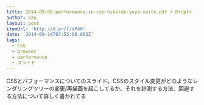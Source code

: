 ```yaml
---
title: 2014-09-09-performance-in-css-hikalab-yuya-saito.pdf • Droplr
author: azu
layout: post
itemUrl: 'http://d.pr/f/sP4H'
date: '2014-09-14T07:55:00.093Z'
tags:
  - CSS
  - browser
  - performance
  - スライド
---
```

CSSとパフォーマンスについてのスライド。CSSのスタイル変更がどのようなレンダリングツリーの変更/再描画を起こしてるか、それを計測する方法、回避する方法について詳しく書かれてる
